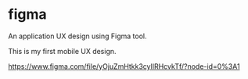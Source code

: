 # figma

An application UX design using Figma tool.

This is my first mobile UX design.


https://www.figma.com/file/yOjuZmHtkk3cylIRHcvkTf/?node-id=0%3A1
